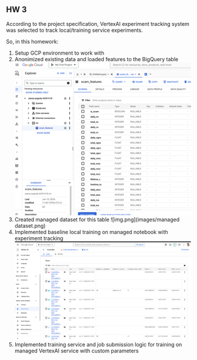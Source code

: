 ## HW 3

According to the project specification, VertexAI experiment tracking system was selected to track local/training service experiments.

So, in this homework:
1. Setup GCP environment to work with
2. Anonimized existing data and loaded features to the BigQuery table
![img.png](images/bigquery.png)
3. Created managed dataset for this table
![img.png](images/managed dataset.png)
4. Implemented baseline local training on managed notebook with experiment tracking
![img.png](images/local_runs.png)
5. Implemented training service and job submission logic for training on managed VertexAI service with custom parameters

